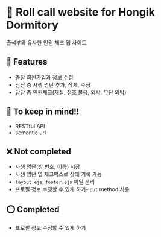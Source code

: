 # 🏢 Roll call website for Hongik Dormitory
출석부와 유사한 인원 체크 웹 사이트
## 💍 Features
- 층장 회원가입과 정보 수정
- 담당 층 사생 명단 추가, 삭제, 수정
- 담당 층 인원체크(재실, 점호 불응, 외박, 무단 외박)

## 🤩 To keep in mind!!
- RESTful API
- semantic url

## ❌ Not completed
- 사생 명단(방 번호, 이름) 저장
- 사생 명단 옆 체크박스로 상태 기록 가능
- `layout.ejs`, `footer.ejs` 파일 분리
- 프로필 정보 수정할 수 있게 하기- `put` method 사용

## ⭕️ Completed
- 프로필 정보 수정할 수 있게 하기
